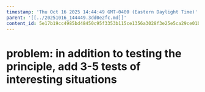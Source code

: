 ```yaml
---
timestamp: 'Thu Oct 16 2025 14:44:49 GMT-0400 (Eastern Daylight Time)'
parent: '[[../20251016_144449.3dd0e2fc.md]]'
content_id: 5e17b19cc4985bd48450c95f3353b115ce1356a3028f3e25e5ca29ce01bf9a61
---
```


# problem: in addition to testing the principle, add 3-5 tests of interesting situations
